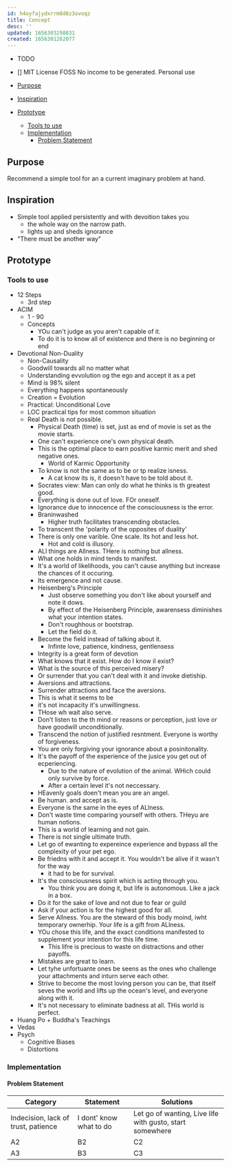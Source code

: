 ```yaml
---
id: h4oyfajydxrrm8d8z3ovoqz
title: Concept
desc: ''
updated: 1656303298831
created: 1656301262077
---
```







- TODO
- [] MIT License
FOSS
No income to be generated. Personal use

- [Purpose](#purpose)
- [Inspiration](#inspiration)
- [Prototype](#prototype)
  - [Tools to use](#tools-to-use)
  - [Implementation](#implementation)
    - [Problem Statement](#problem-statement)

## Purpose

Recommend a simple tool for an a current imaginary problem at hand.

## Inspiration

- Simple tool applied persistently and with devoition takes you
  - the whole way on the narrow path.
  - lights up and sheds ignorance
- "There must be another way"

## Prototype

### Tools to use

- 12 Steps
  - 3rd step
- ACIM
  - 1 - 90
  - Concepts
    - YOu can't judge as you aren't capable of it.
    - To do it is to know all of existence and there is no beginning or end
- Devotional Non-Duality
  - Non-Causality
  - Goodwill towards all no matter what
  - Understanding evvolution og the ego and accept it as a pet
  - Mind is 98% silent
  - Everything happens spontaneously
  - Creation = Evolution
  - Practical: Unconditional Love
  - LOC practical tips for most common situation
  - Real Death is not possible.
    - Physical Death (time) is set, just as end of movie is set as the movie starts.
    - One can't experience one's own physical death.
    - This is the optimal place to earn positive karmic merit and shed negative ones.
      - World of Karmic Opportunity
    - To know is not the same as to be or tp realize isness.
      - A cat know its is, it doesn't have to be told about it.
    - Socrates view: Man can only do what he thinks is th greatest good.
    - Everything is done out of love. FOr oneself.
    - Ignorance due to innocence of the consciousness is the error.
    - Braninwashed
      - Higher truth facilitates transcending obstacles.
    - To transcent the 'polarity of the opposites of duality'
    - There is only one varible. One scale. Its hot and less hot.
      - Hot and cold is illusory.
    - ALl things are Allness. THere is nothing but allness.
    - What one holds in mind tends to manifest.
    - It's a world of likelihoods, you can't cause anything but increase the chances of it occuring.
    - Its emergence and not cause.
    - Heisenberg's Principle
      - Just observe something you don't like about yourself and note it dows.
      - By effect of the Heisenberg Principle, awarensess diminishes what your intention states.
      - Don't roughhous or bootstrap.
      - Let the field do it.
    - Become the field instead of talking about it.
      - Infinte love, patience, kindness, gentlensess
    - Integrity is a great form of devotion
    - What knows that it exist. How do I know iI exist?
    - What is the source of this perceived misery?
    - Or surrender that you can't deal with it and invoke dietiship.
    - Aversions and attractions.
    - Surrender attractions and face the aversions.
    - This is what it seems to be
    - it's not incapacity it's unwillingness.
    - THose wh wait also serve.
    - Don't listen to the th mind or reasons or perception, just love or have goodwill unconditionally.
    - Transcend the notion of justified resntment. Everyone is worthy of forgiveness.
    - You are only forgiving your ignorance about a posinitonality.
    - It's the payoff of the experience of the jusice you get out of ecperiencing.
      - Due to the nature of evolution of the animal. WHich could only survive by force.
      - After a certain level it's not neccessary.
    - HEavenly goals doen't mean you are an angel.
    - Be human. and accept as is.
    - Everyone is the same in the eyes of ALlness.
    - Don't waste time comparing yourself with others. THeyu are human notions.
    - This is a world of learning and not gain.
    - There is not single ultimate truth.
    - Let go of ewanting to expereince experience and bypass all the complexity of your pet ego.
    - Be friedns with it and accept it. You wouldn't be alive if it wasn't for the way
      - it had to be for survival.
    - It's the consciousness spirit which is acting through you.
      - You think you are doing it, but life is autonomous. Like a jack in a box.
    - Do it for the sake of love and not due to fear or guild
    - Ask if your action is for the highest good for all.
    - Serve Allness. You are the steward of this body moind, iwht temporary ownerhip. Your life is a gift from ALlness.
    - YOu chose this life, and the exact conditions manifested to supplement your intention for this life time.
      - This lifre is precious to waste on distractions and other payoffs.
    - Mistakes are great  to learn.
    - Let tyhe unfortuante ones be seens as the ones who challenge your attachments and inturn serve each other.
    - Strive to become the most loving person you can be, that itself seves the world and lifts up the ocean's level, and everyone along with it.
    - It's not necessary to eliminate badness at all. THis world is perfect.
- Huang Po + Buddha's Teachings
- Vedas
- Psych
  - Cognitive Biases
  - Distortions

### Implementation

#### Problem Statement

Category                            | Statement               | Solutions
------------------------------------|-------------------------|---------------------------------------------------------
Indecision, lack of trust, patience | I dont' know what to do | Let go of wanting, Live life with gusto, start somewhere
A2                                  | B2                      | C2
A3                                  | B3                      | C3
